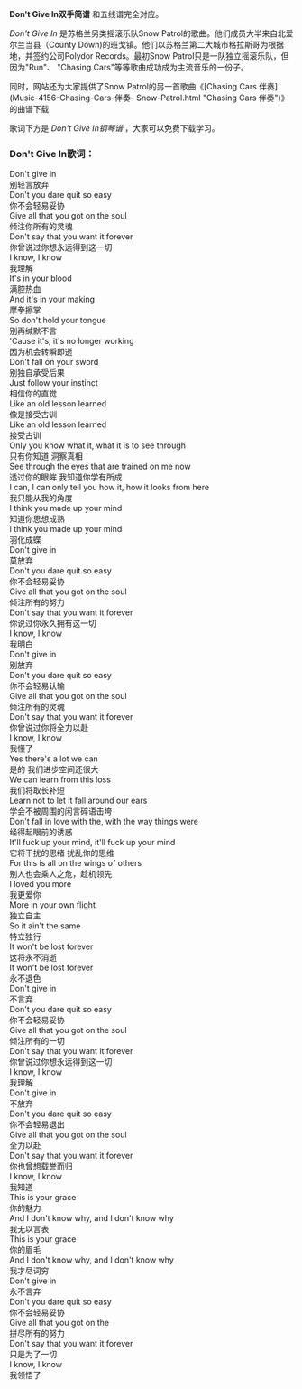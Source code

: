 

**Don't Give In双手简谱** 和五线谱完全对应。

_Don't Give In_ 是苏格兰另类摇滚乐队Snow Patrol的歌曲。他们成员大半来自北爱尔兰当县（County
Down)的班戈镇。他们以苏格兰第二大城市格拉斯哥为根据地，并签约公司Polydor Records。最初Snow
Patrol只是一队独立摇滚乐队，但因为"Run"、 "Chasing Cars"等等歌曲成功成为主流音乐的一份子。

同时，网站还为大家提供了Snow Patrol的另一首歌曲《[Chasing Cars 伴奏](Music-4156-Chasing-Cars-伴奏-
Snow-Patrol.html "Chasing Cars 伴奏")》的曲谱下载

歌词下方是 _Don't Give In钢琴谱_ ，大家可以免费下载学习。

### Don't Give In歌词：

Don't give in  
别轻言放弃  
Don't you dare quit so easy  
你不会轻易妥协  
Give all that you got on the soul  
倾注你所有的灵魂  
Don't say that you want it forever  
你曾说过你想永远得到这一切  
I know, I know  
我理解  
It's in your blood  
满腔热血  
And it's in your making  
摩拳擦掌  
So don't hold your tongue  
别再缄默不言  
'Cause it's, it's no longer working  
因为机会转瞬即逝  
Don't fall on your sword  
别独自承受后果  
Just follow your instinct  
相信你的直觉  
Like an old lesson learned  
像是接受古训  
Like an old lesson learned  
接受古训  
Only you know what it, what it is to see through  
只有你知道 洞察真相  
See through the eyes that are trained on me now  
透过你的眼眸 我知道你学有所成  
I can, I can only tell you how it, how it looks from here  
我只能从我的角度  
I think you made up your mind  
知道你思想成熟  
I think you made up your mind  
羽化成蝶  
Don't give in  
莫放弃  
Don't you dare quit so easy  
你不会轻易妥协  
Give all that you got on the soul  
倾注所有的努力  
Don't say that you want it forever  
你说过你永久拥有这一切  
I know, I know  
我明白  
Don't give in  
别放弃  
Don't you dare quit so easy  
你不会轻易认输  
Give all that you got on the soul  
倾注所有的灵魂  
Don't say that you want it forever  
你曾说过你将全力以赴  
I know, I know  
我懂了  
Yes there's a lot we can  
是的 我们进步空间还很大  
We can learn from this loss  
我们将取长补短  
Learn not to let it fall around our ears  
学会不被周围的闲言碎语击垮  
Don't fall in love with the, with the way things were  
经得起眼前的诱惑  
It'll fuck up your mind, it'll fuck up your mind  
它将干扰的思绪 扰乱你的思维  
For this is all on the wings of others  
别人也会乘人之危，趁机领先  
I loved you more  
我更爱你  
More in your own flight  
独立自主  
So it ain't the same  
特立独行  
It won't be lost forever  
这将永不消逝  
It won't be lost forever  
永不退色  
Don't give in  
不言弃  
Don't you dare quit so easy  
你不会轻易妥协  
Give all that you got on the soul  
倾注所有的一切  
Don't say that you want it forever  
你曾说过你想永远得到这一切  
I know, I know  
我理解  
Don't give in  
不放弃  
Don't you dare quit so easy  
你不会轻易退出  
Give all that you got on the soul  
全力以赴  
Don't say that you want it forever  
你也曾想载誉而归  
I know, I know  
我知道  
This is your grace  
你的魅力  
And I don't know why, and I don't know why  
我无以言表  
This is your grace  
你的眉毛  
And I don't know why, and I don't know why  
我才尽词穷  
Don't give in  
永不言弃  
Don't you dare quit so easy  
你不会轻易妥协  
Give all that you got on the  
拼尽所有的努力  
Don't say that you want it forever  
只是为了一切  
I know, I know  
我领悟了

